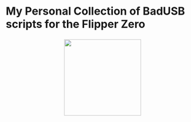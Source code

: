 
<h1 align="left">My Personal Collection of BadUSB scripts for the Flipper Zero</h1>

###

<div align="center">
  <img height="200" src="https://external-content.duckduckgo.com/iu/?u=https%3A%2F%2Favatars.githubusercontent.com%2Fu%2F57576566%3Fs%3D280%26v%3D4&f=1&nofb=1&ipt=8672406beddb5629c78a9ce879ced8f607b5c0f8be6c85084d53e8909982f70f&ipo=images"  />
</div>

